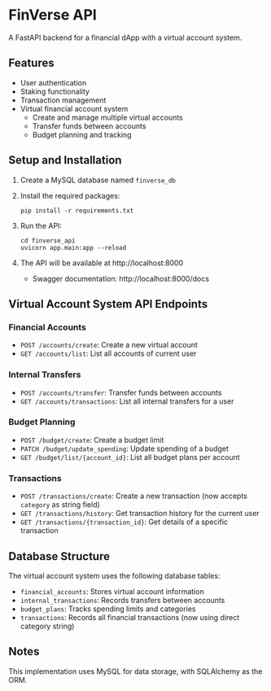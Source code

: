 # FinVerse API

A FastAPI backend for a financial dApp with a virtual account system.

## Features

- User authentication
- Staking functionality
- Transaction management
- Virtual financial account system
  - Create and manage multiple virtual accounts
  - Transfer funds between accounts
  - Budget planning and tracking

## Setup and Installation

1. Create a MySQL database named `finverse_db`

2. Install the required packages:
   ```
   pip install -r requirements.txt
   ```

3. Run the API:
   ```
   cd finverse_api
   uvicorn app.main:app --reload
   ```

4. The API will be available at http://localhost:8000
   - Swagger documentation: http://localhost:8000/docs

## Virtual Account System API Endpoints

### Financial Accounts

- `POST /accounts/create`: Create a new virtual account
- `GET /accounts/list`: List all accounts of current user

### Internal Transfers

- `POST /accounts/transfer`: Transfer funds between accounts
- `GET /accounts/transactions`: List all internal transfers for a user

### Budget Planning

- `POST /budget/create`: Create a budget limit
- `PATCH /budget/update_spending`: Update spending of a budget
- `GET /budget/list/{account_id}`: List all budget plans per account

### Transactions

- `POST /transactions/create`: Create a new transaction (now accepts `category` as string field)
- `GET /transactions/history`: Get transaction history for the current user
- `GET /transactions/{transaction_id}`: Get details of a specific transaction

## Database Structure

The virtual account system uses the following database tables:
- `financial_accounts`: Stores virtual account information
- `internal_transactions`: Records transfers between accounts
- `budget_plans`: Tracks spending limits and categories
- `transactions`: Records all financial transactions (now using direct category string)

## Notes

This implementation uses MySQL for data storage, with SQLAlchemy as the ORM.
